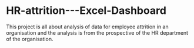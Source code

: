 # HR-attrition---Excel-Dashboard
This project is all about analysis of data for employee attrition in an organisation and the analysis is from the prospective of the HR department of the organisation.
